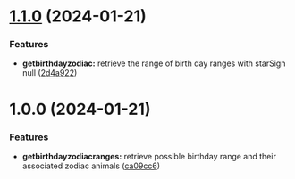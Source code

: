 # [1.1.0](https://github.com/RedRosh/birthday-zodiac-ranges/compare/v1.0.0...v1.1.0) (2024-01-21)


### Features

* **getbirthdayzodiac:** retrieve the range of birth day ranges with starSign null ([2d4a922](https://github.com/RedRosh/birthday-zodiac-ranges/commit/2d4a9229b4db7a42d60b66361d979f6aed4485f1))

# 1.0.0 (2024-01-21)


### Features

* **getbirthdayzodiacranges:** retrieve possible birthday range and their associated zodiac animals ([ca09cc6](https://github.com/RedRosh/birthday-zodiac-ranges/commit/ca09cc6ad544dda0ed92643268df3bc3e9b1ee3d))
